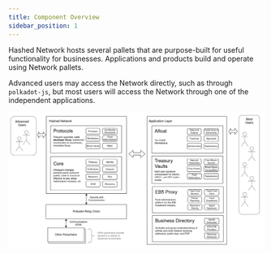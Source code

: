 ```yaml
---
title: Component Overview
sidebar_position: 1
---
```



<head>
  <title>Hashed Network Component Overview</title>
  <meta charSet="utf-8" />
  <meta property="og:image" content="https://docs.hashed.network/img/network-components.png" />
  <meta property="og:description" content="Hashed Network hosts several pallets that are purpose-built for useful functionality for businesses. Applications and products build and operate using Network pallets." />
  <meta property="og:title" content="Hashed Network Component Overview" />
  <meta property="og:url" content="https://docs.hashed.network/docs/intro" />
</head>

Hashed Network hosts several pallets that are purpose-built for useful functionality for businesses. Applications and products build and operate using Network pallets.

Advanced users may access the Network directly, such as through `polkadot-js`, but most users will access the Network through one of the independent applications.

![image](network-components.png)
